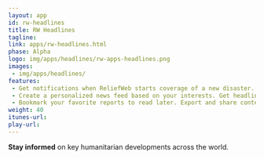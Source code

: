 ```yaml
---
layout: app
id: rw-headlines
title: RW Headlines
tagline:
link: apps/rw-headlines.html
phase: Alpha
logo: img/apps/headlines/rw-apps-headlines.png
images:
 - img/apps/headlines/
features:
 - Get notifications when ReliefWeb starts coverage of a new disaster.
 - Create a personalized news feed based on your interests. Get headlines, new disasters and updates on your chosen countries or topics.
 - Bookmark your favorite reports to read later. Export and share content via social media.
weight: 40
itunes-url:
play-url:
---
```


**Stay informed** on key humanitarian developments across the world.

